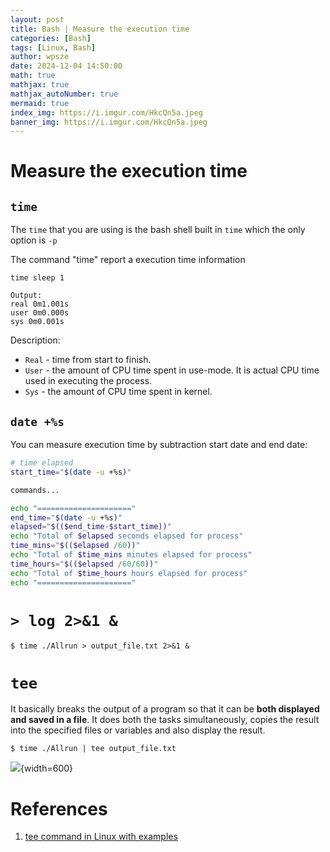 ```yaml
---
layout: post
title: Bash | Measure the execution time
categories: [Bash]
tags: [Linux, Bash]
author: wpsze
date: 2024-12-04 14:50:00
math: true
mathjax: true
mathjax_autoNumber: true
mermaid: true
index_img: https://i.imgur.com/HkcQn5a.jpeg
banner_img: https://i.imgur.com/HkcQn5a.jpeg
---
```


# Measure the execution time

## `time`

The `time` that you are using is the bash shell built in `time` which the only option is `-p` 

The command "time" report a execution time information

```console
time sleep 1

Output:
real 0m1.001s
user 0m0.000s
sys 0m0.001s
```

Description:

- `Real` - time from start to finish.
- `User` - the amount of CPU time spent in use-mode. It is actual CPU time used in executing the process.
- `Sys` - the amount of CPU time spent in kernel.

## `date +%s`

You can measure execution time by subtraction start date and end date:

```sh
# time elapsed
start_time="$(date -u +%s)"

commands...

echo "====================="
end_time="$(date -u +%s)"
elapsed="$(($end_time-$start_time))"
echo "Total of $elapsed seconds elapsed for process"
time_mins="$(($elapsed /60))"
echo "Total of $time_mins minutes elapsed for process"
time_hours="$(($elapsed /60/60))"
echo "Total of $time_hours hours elapsed for process" 
echo "====================="
```

# `> log 2>&1 &`

```console
$ time ./Allrun > output_file.txt 2>&1 & 
```

# `tee`

It basically breaks the output of a program so that it can be **both displayed and saved in a file**. It does both the tasks simultaneously, copies the result into the specified files or variables and also display the result.

```console
$ time ./Allrun | tee output_file.txt 
```

![](https://media.geeksforgeeks.org/wp-content/uploads/tee-command-linux.jpg){width=600}

# References
1. [tee command in Linux with examples](https://www.geeksforgeeks.org/tee-command-linux-example/)
